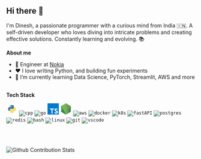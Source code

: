 ## Hi there 👋
I'm Dinesh, a passionate programmer with a curious mind from India 🇮🇳.
A self-driven developer who loves diving into intricate problems and creating effective solutions. Constantly learning and evolving. 📚

**About me**
- 💼 Engineer at [Nokia](http://nokia.com/)
- ❤️ I love writing Python, and building fun experiments
- 🌱 I’m currently learning Data Science, PyTorch, Streamlit, AWS and more

\
**Tech Stack**

<code><img height="30" alt="python" src="https://raw.githubusercontent.com/github/explore/80688e429a7d4ef2fca1e82350fe8e3517d3494d/topics/python/python.png"></code>
<code><img height="30" alt="cpp" src="https://cdn.jsdelivr.net/gh/devicons/devicon/icons/cplusplus/cplusplus-original.svg"></code>
<code><img height="30" alt="go" src="https://cdn.jsdelivr.net/gh/devicons/devicon/icons/go/go-original-wordmark.svg"></code>
<code><img height="30" alt="typescript" src="https://raw.githubusercontent.com/github/explore/80688e429a7d4ef2fca1e82350fe8e3517d3494d/topics/typescript/typescript.png"></code>
<code><img height="30" alt="nodejs" src="https://raw.githubusercontent.com/github/explore/80688e429a7d4ef2fca1e82350fe8e3517d3494d/topics/nodejs/nodejs.png"></code>
<code><img height="30" alt="aws" src="https://cdn.jsdelivr.net/gh/devicons/devicon/icons/amazonwebservices/amazonwebservices-original-wordmark.svg"></code>
<code><img height="30" alt="docker" src="https://cdn.jsdelivr.net/gh/devicons/devicon/icons/docker/docker-original.svg"></code>
<code><img height="30" alt="k8s" src="https://cdn.jsdelivr.net/gh/devicons/devicon/icons/kubernetes/kubernetes-original-wordmark.svg"></code>
<code><img height="30" alt="fastAPI" src="https://cdn.jsdelivr.net/gh/devicons/devicon/icons/fastapi/fastapi-original.svg"></code>
<code><img height="30" alt="postgres" src="https://cdn.jsdelivr.net/gh/devicons/devicon/icons/postgresql/postgresql-original-wordmark.svg"></code>
<code><img height="30" alt="redis" src="https://cdn.jsdelivr.net/gh/devicons/devicon/icons/redis/redis-original-wordmark.svg"></code>
<code><img height="30" alt="bash" src="https://cdn.jsdelivr.net/gh/devicons/devicon/icons/bash/bash-original.svg"></code>
<code><img height="30" alt="linux" src="https://cdn.jsdelivr.net/gh/devicons/devicon/icons/linux/linux-original.svg"></code>
<code><img height="30" alt="git" src="https://cdn.jsdelivr.net/gh/devicons/devicon/icons/git/git-original.svg"></code>
<code><img height="30" alt="vscode" src="https://cdn.jsdelivr.net/gh/devicons/devicon/icons/vscode/vscode-original.svg"></code>

<br><br>
<p style="display: flex; justify-contect: space-between;">
<img alt="Github Contribution Stats" src="https://github-contribution-stats.vercel.app/api/?username=DineshReddyK"/> 
<!--
  <img style="border-radius: 5px; margin: 0 0 5px 35px;" alt="GIF" width="320px" height="240px" src="https://miro.medium.com/max/875/1*Urc28sbnORGOW5oyohQ06g.gif" />
-->
</p>


